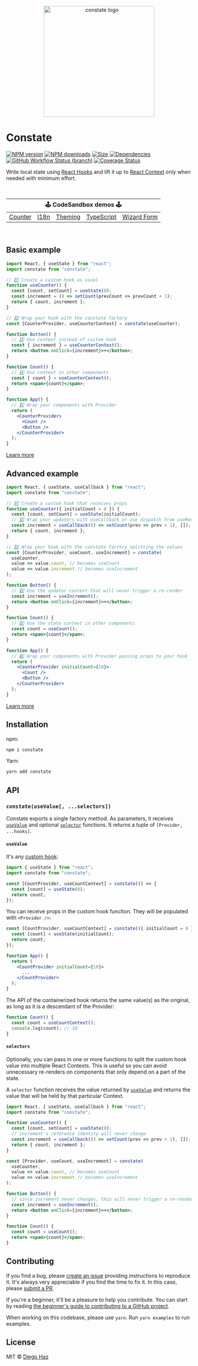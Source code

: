 <p align="center">
  <img src="https://raw.githubusercontent.com/diegohaz/constate/master/logo/logo.png" alt="constate logo" width="300" />
</p>

# Constate

<a href="https://npmjs.org/package/constate"><img alt="NPM version" src="https://img.shields.io/npm/v/constate.svg?style=flat-square"></a>
<a href="https://npmjs.org/package/constate"><img alt="NPM downloads" src="https://img.shields.io/npm/dm/constate.svg?style=flat-square"></a>
<a href="https://unpkg.com/constate"><img alt="Size" src="https://img.badgesize.io/https://unpkg.com/constate?style=flat-square"></a>
<a href="https://david-dm.org/diegohaz/constate"><img alt="Dependencies" src="https://img.shields.io/david/diegohaz/constate.svg?style=flat-square"></a>
<a href="https://github.com/diegohaz/constate/actions/workflows/ci.yml"><img alt="GitHub Workflow Status (branch)" src="https://img.shields.io/github/workflow/status/diegohaz/constate/ci/master"></a>
<a href="https://codecov.io/gh/diegohaz/constate/branch/master"><img alt="Coverage Status" src="https://img.shields.io/codecov/c/github/diegohaz/constate/master.svg?style=flat-square"></a>

Write local state using [React Hooks](https://reactjs.org/docs/hooks-intro.html) and lift it up to [React Context](https://reactjs.org/docs/context.html) only when needed with minimum effort.

<br>

<table>
  <thead>
    <tr>
      <th colspan="5"><center>🕹 CodeSandbox demos 🕹</center></th>
    </tr>
  </thead>
  <tbody>
    <tr>
      <td><a href="https://codesandbox.io/s/github/diegohaz/constate/tree/master/examples/counter?module=/App.js">Counter</a></td>
      <td><a href="https://codesandbox.io/s/github/diegohaz/constate/tree/master/examples/i18n?module=/App.js">I18n</a></td>
      <td><a href="https://codesandbox.io/s/github/diegohaz/constate/tree/master/examples/theming?module=/App.js">Theming</a></td>
      <td><a href="https://codesandbox.io/s/github/diegohaz/constate/tree/master/examples/typescript?module=/App.tsx">TypeScript</a></td>
      <td><a href="https://codesandbox.io/s/github/diegohaz/constate/tree/master/examples/wizard-form?module=/App.js">Wizard Form</a></td>
    </tr>
  </tbody>
</table>

<br>

## Basic example

```jsx
import React, { useState } from "react";
import constate from "constate";

// 1️⃣ Create a custom hook as usual
function useCounter() {
  const [count, setCount] = useState(0);
  const increment = () => setCount(prevCount => prevCount + 1);
  return { count, increment };
}

// 2️⃣ Wrap your hook with the constate factory
const [CounterProvider, useCounterContext] = constate(useCounter);

function Button() {
  // 3️⃣ Use context instead of custom hook
  const { increment } = useCounterContext();
  return <button onClick={increment}>+</button>;
}

function Count() {
  // 4️⃣ Use context in other components
  const { count } = useCounterContext();
  return <span>{count}</span>;
}

function App() {
  // 5️⃣ Wrap your components with Provider
  return (
    <CounterProvider>
      <Count />
      <Button />
    </CounterProvider>
  );
}
```

[Learn more](#api)

## Advanced example

```jsx
import React, { useState, useCallback } from "react";
import constate from "constate";

// 1️⃣ Create a custom hook that receives props
function useCounter({ initialCount = 0 }) {
  const [count, setCount] = useState(initialCount);
  // 2️⃣ Wrap your updaters with useCallback or use dispatch from useReducer
  const increment = useCallback(() => setCount(prev => prev + 1), []);
  return { count, increment };
}

// 3️⃣ Wrap your hook with the constate factory splitting the values
const [CounterProvider, useCount, useIncrement] = constate(
  useCounter,
  value => value.count, // becomes useCount
  value => value.increment // becomes useIncrement
);

function Button() {
  // 4️⃣ Use the updater context that will never trigger a re-render
  const increment = useIncrement();
  return <button onClick={increment}>+</button>;
}

function Count() {
  // 5️⃣ Use the state context in other components
  const count = useCount();
  return <span>{count}</span>;
}

function App() {
  // 6️⃣ Wrap your components with Provider passing props to your hook
  return (
    <CounterProvider initialCount={10}>
      <Count />
      <Button />
    </CounterProvider>
  );
}
```

[Learn more](#splitvalues)

## Installation

npm:

```sh
npm i constate
```

Yarn:

```sh
yarn add constate
```

## API

### `constate(useValue[, ...selectors])`

Constate exports a single factory method. As parameters, it receives [`useValue`](#usevalue) and optional [`selector`](#selectors) functions. It returns a tuple of `[Provider, ...hooks]`.

#### `useValue`

It's any [custom hook](https://reactjs.org/docs/hooks-custom.html):

```js
import { useState } from "react";
import constate from "constate";

const [CountProvider, useCountContext] = constate(() => {
  const [count] = useState(0);
  return count;
});
```

You can receive props in the custom hook function. They will be populated with `<Provider />`:

```jsx
const [CountProvider, useCountContext] = constate(({ initialCount = 0 }) => {
  const [count] = useState(initialCount);
  return count;
});

function App() {
  return (
    <CountProvider initialCount={10}>
      ...
    </CountProvider>
  );
}
```

The API of the containerized hook returns the same value(s) as the original, as long as it is a descendant of the Provider:

```jsx
function Count() {
  const count = useCountContext();
  console.log(count); // 10
}
```

#### `selectors`

Optionally, you can pass in one or more functions to split the custom hook value into multiple React Contexts. This is useful so you can avoid unnecessary re-renders on components that only depend on a part of the state.

A `selector` function receives the value returned by [`useValue`](#usevalue) and returns the value that will be held by that particular Context.

```jsx
import React, { useState, useCallback } from "react";
import constate from "constate";

function useCounter() {
  const [count, setCount] = useState(0);
  // increment's reference identity will never change
  const increment = useCallback(() => setCount(prev => prev + 1), []);
  return { count, increment };
}

const [Provider, useCount, useIncrement] = constate(
  useCounter,
  value => value.count, // becomes useCount
  value => value.increment // becomes useIncrement
);

function Button() {
  // since increment never changes, this will never trigger a re-render
  const increment = useIncrement();
  return <button onClick={increment}>+</button>;
}

function Count() {
  const count = useCount();
  return <span>{count}</span>;
}
```

## Contributing

If you find a bug, please [create an issue](https://github.com/diegohaz/constate/issues/new) providing instructions to reproduce it. It's always very appreciable if you find the time to fix it. In this case, please [submit a PR](https://github.com/diegohaz/constate/pulls).

If you're a beginner, it'll be a pleasure to help you contribute. You can start by reading [the beginner's guide to contributing to a GitHub project](https://akrabat.com/the-beginners-guide-to-contributing-to-a-github-project/).

When working on this codebase, please use `yarn`. Run `yarn examples` to run examples.

## License

MIT © [Diego Haz](https://github.com/diegohaz)
